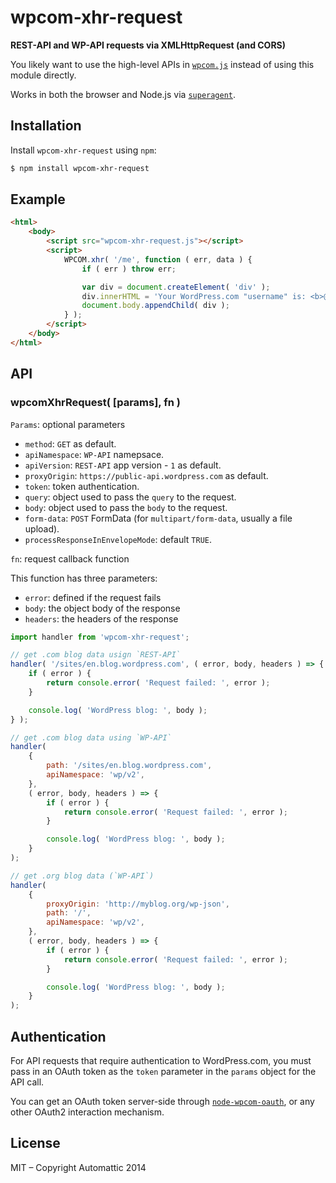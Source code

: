 # wpcom-xhr-request

**REST-API and WP-API requests via XMLHttpRequest (and CORS)**

You likely want to use the high-level APIs in [`wpcom.js`][wpcom.js]
instead of using this module directly.

Works in both the browser and Node.js via [`superagent`][superagent].

## Installation

Install `wpcom-xhr-request` using `npm`:

```bash
$ npm install wpcom-xhr-request
```

## Example

```html
<html>
	<body>
		<script src="wpcom-xhr-request.js"></script>
		<script>
			WPCOM.xhr( '/me', function ( err, data ) {
				if ( err ) throw err;

				var div = document.createElement( 'div' );
				div.innerHTML = 'Your WordPress.com "username" is: <b>@' + data.username + '<\/b>';
				document.body.appendChild( div );
			} );
		</script>
	</body>
</html>
```

## API

### wpcomXhrRequest( [params], fn )

`Params`: optional parameters

- `method`: `GET` as default.
- `apiNamespace`: `WP-API` namepsace.
- `apiVersion`: `REST-API` app version - `1` as default.
- `proxyOrigin`: `https://public-api.wordpress.com` as default.
- `token`: token authentication.
- `query`: object used to pass the `query` to the request.
- `body`: object used to pass the `body` to the request.
- `form-data`: `POST` FormData (for `multipart/form-data`, usually a file upload).
- `processResponseInEnvelopeMode`: default `TRUE`.

`fn`: request callback function

This function has three parameters:

- `error`: defined if the request fails
- `body`: the object body of the response
- `headers`: the headers of the response

```js
import handler from 'wpcom-xhr-request';

// get .com blog data usign `REST-API`
handler( '/sites/en.blog.wordpress.com', ( error, body, headers ) => {
	if ( error ) {
		return console.error( 'Request failed: ', error );
	}

	console.log( 'WordPress blog: ', body );
} );

// get .com blog data using `WP-API`
handler(
	{
		path: '/sites/en.blog.wordpress.com',
		apiNamespace: 'wp/v2',
	},
	( error, body, headers ) => {
		if ( error ) {
			return console.error( 'Request failed: ', error );
		}

		console.log( 'WordPress blog: ', body );
	}
);

// get .org blog data (`WP-API`)
handler(
	{
		proxyOrigin: 'http://myblog.org/wp-json',
		path: '/',
		apiNamespace: 'wp/v2',
	},
	( error, body, headers ) => {
		if ( error ) {
			return console.error( 'Request failed: ', error );
		}

		console.log( 'WordPress blog: ', body );
	}
);
```

## Authentication

For API requests that require authentication to WordPress.com, you must pass in an
OAuth token as the `token` parameter in the `params` object for the API call.

You can get an OAuth token server-side through
[`node-wpcom-oauth`][node-wpcom-oauth], or any other OAuth2 interaction
mechanism.

## License

MIT – Copyright Automattic 2014

[wpcom.js]: https://www.npmjs.com/package/wpcom
[superagent]: https://visionmedia.github.io/superagent/
[node-wpcom-oauth]: https://github.com/Automattic/node-wpcom-oauth
